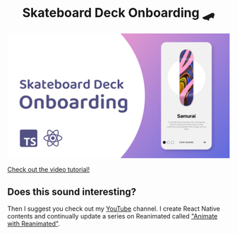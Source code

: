 <h1 align="center">
    Skateboard Deck Onboarding 🛹
</h1>

<a href="https://youtu.be/OT-73hpwxXQ" target="_blank">
    <img src="https://github.com/enzomanuelmangano/skate-deck-onboarding/blob/main/.assets/skate-deck-onboarding.png" title="skateboard-desk-onboarding">
</a>

[Check out the video tutorial!](https://youtu.be/OT-73hpwxXQ)

## Does this sound interesting?

Then I suggest you check out my [YouTube](https://www.youtube.com/c/Reactiive) channel. I create React Native contents and continually update a series on Reanimated called ["Animate with Reanimated"](https://github.com/enzomanuelmangano/animate-with-reanimated).
